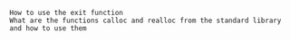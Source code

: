 

    How to use the exit function
    What are the functions calloc and realloc from the standard library and how to use them

